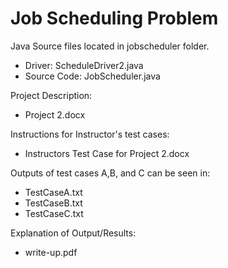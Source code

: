# Job Scheduling Problem

Java Source files located in jobscheduler folder.
  * Driver: ScheduleDriver2.java
  * Source Code: JobScheduler.java

Project Description: 
  * Project 2.docx

Instructions for Instructor's test cases:   
  * Instructors Test Case for Project 2.docx

Outputs of test cases A,B, and C can be seen in: 
  * TestCaseA.txt
  * TestCaseB.txt
  * TestCaseC.txt
  
Explanation of Output/Results:
  * write-up.pdf
